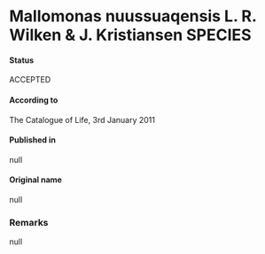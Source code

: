Mallomonas nuussuaqensis L. R. Wilken & J. Kristiansen SPECIES
=======

#### Status
ACCEPTED

#### According to
The Catalogue of Life, 3rd January 2011

#### Published in
null

#### Original name
null

### Remarks
null